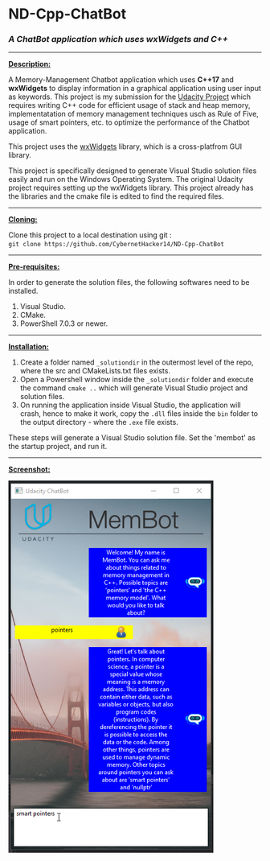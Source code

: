 # ND-Cpp-ChatBot
### *A ChatBot application which uses wxWidgets and C++*

***

<ins>**Description:**</ins>

A Memory-Management Chatbot application which uses **C++17** and **wxWidgets** to display information in a graphical application using user input as keywords.
This project is my submission for the [Udacity Project](https://github.com/udacity/CppND-Memory-Management-Chatbot) which requires writing C++ code for efficient usage of stack and heap memory, implementatation of memory management techniques usch as Rule of Five, usage of smart pointers, etc. to optimize the performance of the Chatbot application.  

This project uses the [wxWidgets](https://www.wxwidgets.org/) library, which is a cross-platfrom GUI library.

This project is specifically designed to generate Visual Studio solution files easily and run on the Windows Operating System. The original Udacity project requires setting up the wxWidgets library. 
This project already has the libraries and the cmake file is edited to find the required files.

***

<ins>**Cloning:**</ins>

Clone this project to a local destination using git :  
`git clone https://github.com/CybernetHacker14/ND-Cpp-ChatBot`  

***

<ins>**Pre-requisites:**</ins>

In order to generate the solution files, the following softwares need to be installed.

1. Visual Studio.
2. CMake.
3. PowerShell 7.0.3 or newer.

***

<ins>**Installation:**</ins>

1. Create a folder named `_solutiondir` in the outermost level of the repo, where the src and CMakeLists.txt files exists.
2. Open a Powershell window inside the `_solutiondir` folder and execute the command `cmake ..` which will generate Visual Studio project and solution files.
3. On running the application inside Visual Studio, the application will crash, hence to make it work, copy the `.dll` files inside the `bin` folder to the output directory - where the `.exe` file exists.

These steps will generate a Visual Studio solution file. Set the 'membot' as the startup 
project, and run it.

***

<ins>**Screenshot:**</ins>

![Screenshot 1](snap.png)